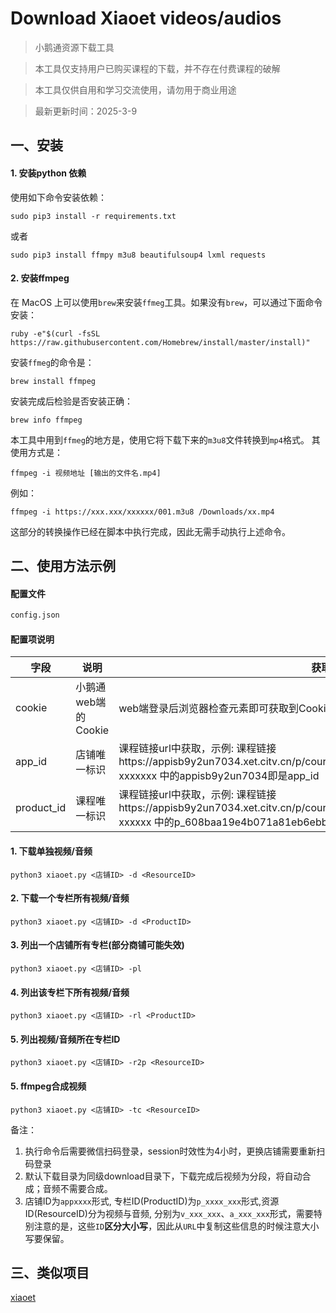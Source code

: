 # Download Xiaoet videos/audios
> 小鹅通资源下载工具

> 本工具仅支持用户已购买课程的下载，并不存在付费课程的破解

> 本工具仅供自用和学习交流使用，请勿用于商业用途

> 最新更新时间：2025-3-9 

## 一、安装

#### 1. 安装python 依赖

使用如下命令安装依赖：
```
sudo pip3 install -r requirements.txt
```
或者

```
sudo pip3 install ffmpy m3u8 beautifulsoup4 lxml requests
```

#### 2. 安装ffmpeg

在 MacOS 上可以使用`brew`来安装`ffmeg`工具。如果没有`brew`，可以通过下面命令安装：
```
ruby -e"$(curl -fsSL https://raw.githubusercontent.com/Homebrew/install/master/install)"
```

安装`ffmeg`的命令是：
```
brew install ffmpeg
```

安装完成后检验是否安装正确：
```
brew info ffmpeg
```

本工具中用到`ffmeg`的地方是，使用它将下载下来的`m3u8`文件转换到`mp4`格式。
其使用方式是：
```
ffmpeg -i 视频地址 [输出的文件名.mp4]
```
例如：
```
ffmpeg -i https://xxx.xxx/xxxxxx/001.m3u8 /Downloads/xx.mp4
```
这部分的转换操作已经在脚本中执行完成，因此无需手动执行上述命令。

## 二、使用方法示例     
#### 配置文件
```bash
config.json
```
#### 配置项说明
| 字段         | 说明             | 获取方式                                                                                                                                              |
|------------|----------------|---------------------------------------------------------------------------------------------------------------------------------------------------|
| cookie     | 小鹅通web端的Cookie | web端登录后浏览器检查元素即可获取到Cookie                                                                                                                         |
| app_id     | 店铺唯一标识         | 课程链接url中获取，示例: 课程链接https://appisb9y2un7034.xet.citv.cn/p/course/column/p_608baa19e4b071a81eb6ebbc?xxxxxxx 中的appisb9y2un7034即是app_id               |
| product_id | 课程唯一标识         | 课程链接url中获取，示例: 课程链接https://appisb9y2un7034.xet.citv.cn/p/course/column/p_608baa19e4b071a81eb6ebbc?xxxxxx 中的p_608baa19e4b071a81eb6ebbc即是product_id |

#### 1. 下载单独视频/音频
```
python3 xiaoet.py <店铺ID> -d <ResourceID>
```
#### 2. 下载一个专栏所有视频/音频
```
python3 xiaoet.py <店铺ID> -d <ProductID>
```
#### 3. 列出一个店铺所有专栏(部分商铺可能失效)
```
python3 xiaoet.py <店铺ID> -pl
```
#### 4. 列出该专栏下所有视频/音频
```
python3 xiaoet.py <店铺ID> -rl <ProductID>
```
#### 5. 列出视频/音频所在专栏ID
```
python3 xiaoet.py <店铺ID> -r2p <ResourceID>
```
#### 5. ffmpeg合成视频
```
python3 xiaoet.py <店铺ID> -tc <ResourceID>
```

备注：
1. 执行命令后需要微信扫码登录，session时效性为4小时，更换店铺需要重新扫码登录
2. 默认下载目录为同级download目录下，下载完成后视频为分段，将自动合成；音频不需要合成。
3. 店铺ID为`appxxxx`形式, 专栏ID(ProductID)为`p_xxxx_xxx`形式,资源ID(ResourceID)分为视频与音频, 分别为`v_xxx_xxx`、`a_xxx_xxx`形式，需要特别注意的是，这些`ID`**区分大小写**，因此从`URL`中复制这些信息的时候注意大小写要保留。

## 三、类似项目

[xiaoet](https://github.com/Yxnt/xiaoet)
